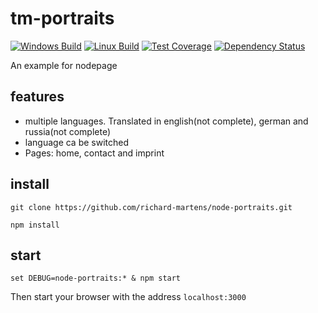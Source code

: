 # tm-portraits
[![Windows Build][appveyor-image]][appveyor-url]
[![Linux Build][travis-image]][travis-url]
[![Test Coverage][coveralls-image]][coveralls-url]
[![Dependency Status][gemnasium-image]][gemnasium-url]

An example for nodepage

## features
* multiple languages. Translated in english(not complete), german and russia(not complete)
* language ca be switched
* Pages: home, contact and imprint

## install

```
git clone https://github.com/richard-martens/node-portraits.git

npm install 
```

## start

```
set DEBUG=node-portraits:* & npm start
```
Then start your browser with the address `localhost:3000`

[appveyor-image]: https://img.shields.io/appveyor/ci/richard-martens/node-portraits/master.svg?label=windows
[appveyor-url]: https://ci.appveyor.com/project/richard-martens/node-portraits
[travis-image]: https://img.shields.io/travis/richard-martens/node-portraits/master.svg?label=linux
[travis-url]: https://travis-ci.org/richard-martens/node-portraits
[coveralls-image]: https://img.shields.io/coveralls/richard-martens/node-portraits/master.svg
[coveralls-url]: https://coveralls.io/r/richard-martens/node-portraits?branch=master
[gemnasium-image]: https://gemnasium.com/richard-martens/node-portraits.svg
[gemnasium-url]: https://gemnasium.com/richard-martens/node-portraits
